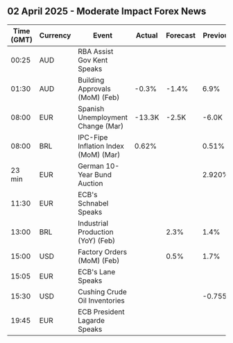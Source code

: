 ## 02 April 2025 - Moderate Impact Forex News

| Time (GMT) | Currency | Event | Actual | Forecast | Previous |
|------|----------|-------|--------|----------|----------|
| 00:25 | AUD | RBA Assist Gov Kent Speaks |  |  |  |
| 01:30 | AUD | Building Approvals (MoM) (Feb) | -0.3% | -1.4% | 6.9% |
| 08:00 | EUR | Spanish Unemployment Change (Mar) | -13.3K | -2.5K | -6.0K |
| 08:00 | BRL | IPC-Fipe Inflation Index (MoM) (Mar) | 0.62% |  | 0.51% |
| 23 min | EUR | German 10-Year Bund Auction |  |  | 2.920% |
| 11:30 | EUR | ECB's Schnabel Speaks |  |  |  |
| 13:00 | BRL | Industrial Production (YoY) (Feb) |  | 2.3% | 1.4% |
| 15:00 | USD | Factory Orders (MoM) (Feb) |  | 0.5% | 1.7% |
| 15:05 | EUR | ECB's Lane Speaks |  |  |  |
| 15:30 | USD | Cushing Crude Oil Inventories |  |  | -0.755M |
| 19:45 | EUR | ECB President Lagarde Speaks |  |  |  |
